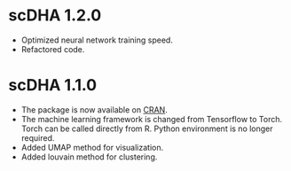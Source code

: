 # scDHA 1.2.0
- Optimized neural network training speed.
- Refactored code.
# scDHA 1.1.0
- The package is now available on [CRAN](https://cran.r-project.org/package=scDHA).
- The machine learning framework is changed from Tensorflow to Torch. Torch can be called directly from R. Python environment is no longer required. 
- Added UMAP method for visualization.
- Added louvain method for clustering.